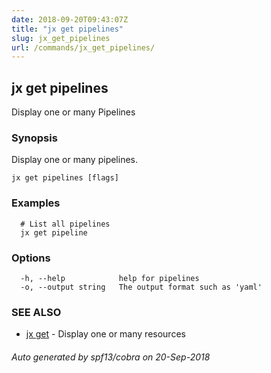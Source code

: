 ```yaml
---
date: 2018-09-20T09:43:07Z
title: "jx get pipelines"
slug: jx_get_pipelines
url: /commands/jx_get_pipelines/
---
```

## jx get pipelines

Display one or many Pipelines

### Synopsis

Display one or many pipelines.

```
jx get pipelines [flags]
```

### Examples

```
  # List all pipelines
  jx get pipeline
```

### Options

```
  -h, --help            help for pipelines
  -o, --output string   The output format such as 'yaml'
```

### SEE ALSO

* [jx get](/commands/jx_get/)	 - Display one or many resources

###### Auto generated by spf13/cobra on 20-Sep-2018
